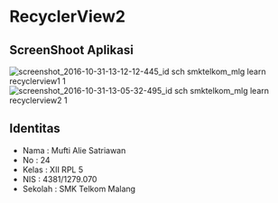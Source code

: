 # RecyclerView2

## ScreenShoot Aplikasi 
![screenshot_2016-10-31-13-12-12-445_id sch smktelkom_mlg learn recyclerview1 1](https://cloud.githubusercontent.com/assets/14922004/19955180/612bd166-a1b1-11e6-85da-74643a52ec66.png)
![screenshot_2016-10-31-13-05-32-495_id sch smktelkom_mlg learn recyclerview2 1](https://cloud.githubusercontent.com/assets/14922004/19955169/4c33fcd4-a1b1-11e6-916c-25fad66b3ef4.png)

## Identitas
* Nama : Mufti Alie Satriawan
* No : 24
* Kelas : XII RPL 5
* NIS : 4381/1279.070
* Sekolah : SMK Telkom Malang
